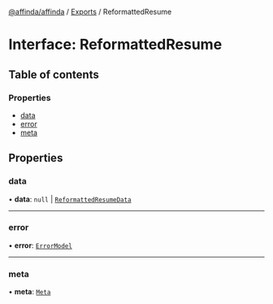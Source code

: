 [@affinda/affinda](../README.md) / [Exports](../modules.md) / ReformattedResume

# Interface: ReformattedResume

## Table of contents

### Properties

- [data](ReformattedResume.md#data)
- [error](ReformattedResume.md#error)
- [meta](ReformattedResume.md#meta)

## Properties

### data

• **data**: ``null`` \| [`ReformattedResumeData`](ReformattedResumeData.md)

___

### error

• **error**: [`ErrorModel`](ErrorModel.md)

___

### meta

• **meta**: [`Meta`](Meta.md)
